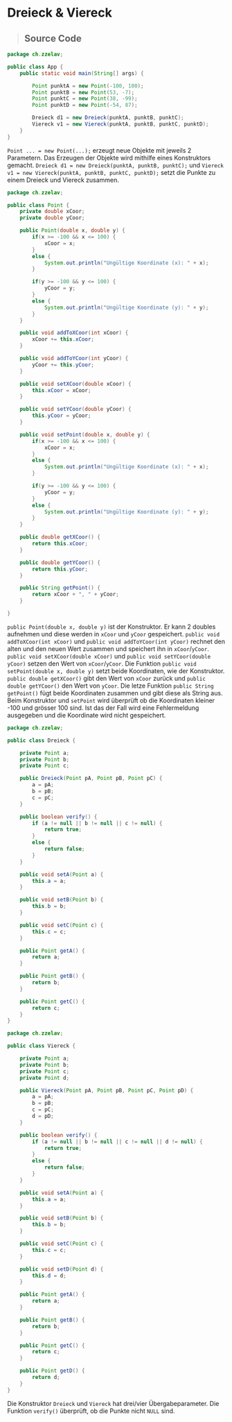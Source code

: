 # Dreieck & Viereck

> ## Source Code

```java
package ch.zzelav;

public class App {
    public static void main(String[] args) {

        Point punktA = new Point(-100, 100);
        Point punktB = new Point(53, -7);
        Point punktC = new Point(38, -99);
        Point punktD = new Point(-54, 87);

        Dreieck d1 = new Dreieck(punktA, punktB, punktC);
        Viereck v1 = new Viereck(punktA, punktB, punktC, punktD);
    }
}
```

`Point ... = new Point(...);` erzeugt neue Objekte mit jeweils 2 Parametern. Das Erzeugen der Objekte wird mithilfe eines Konstruktors gemacht. `Dreieck d1 = new Dreieck(punktA, punktB, punktC);` und `Viereck v1 = new Viereck(punktA, punktB, punktC, punktD);` setzt die Punkte zu einem Dreieck und Viereck zusammen.

```java
package ch.zzelav;

public class Point {
    private double xCoor;
    private double yCoor;

    public Point(double x, double y) {
        if(x >= -100 && x <= 100) {
            xCoor = x;
        }
        else {
            System.out.println("Ungültige Koordinate (x): " + x);
        }

        if(y >= -100 && y <= 100) {
            yCoor = y;
        }
        else {
            System.out.println("Ungültige Koordinate (y): " + y);
        }
    }

    public void addToXCoor(int xCoor) {
        xCoor += this.xCoor;
    }

    public void addToYCoor(int yCoor) {
        yCoor += this.yCoor;
    }

    public void setXCoor(double xCoor) {
        this.xCoor = xCoor;
    }

    public void setYCoor(double yCoor) {
        this.yCoor = yCoor;
    }

    public void setPoint(double x, double y) {
        if(x >= -100 && x <= 100) {
            xCoor = x;
        }
        else {
            System.out.println("Ungültige Koordinate (x): " + x);
        }

        if(y >= -100 && y <= 100) {
            yCoor = y;
        }
        else {
            System.out.println("Ungültige Koordinate (y): " + y);
        }
    }

    public double getXCoor() {
        return this.xCoor;
    }

    public double getYCoor() {
        return this.yCoor;
    }

    public String getPoint() {
        return xCoor + ", " + yCoor;
    }

}
```

`public Point(double x, double y)` ist der Konstruktor. Er kann 2 doubles aufnehmen und diese werden in `xCoor` und `yCoor` gespeichert. `public void addToXCoor(int xCoor)` und `public void addToYCoor(int yCoor)` rechnet den alten und den neuen Wert zusammen und speichert ihn in `xCoor`/`yCoor`. `public void setXCoor(double xCoor)` und `public void setYCoor(double yCoor)` setzen den Wert von `xCoor`/`yCoor`. Die Funktion `public void setPoint(double x, double y)` setzt beide Koordinaten, wie der Konstruktor. `public double getXCoor()` gibt den Wert von `xCoor` zurück und `public double getYCoor()` den Wert von `yCoor`. Die letze Funktion `public String getPoint()` fügt beide Koordinaten zusammen und gibt diese als String aus. Beim Konstruktor und `setPoint` wird überprüft ob die Koordinaten kleiner -100 und grösser 100 sind. Ist das der Fall wird eine Fehlermeldung ausgegeben und die Koordinate wird nicht gespeichert.

```java
package ch.zzelav;

public class Dreieck {

    private Point a;
    private Point b;
    private Point c;

    public Dreieck(Point pA, Point pB, Point pC) {
        a = pA;
        b = pB;
        c = pC;
    }

    public boolean verify() {
        if (a != null || b != null || c != null) {
            return true;
        }
        else {
            return false;
        }
    }

    public void setA(Point a) {
        this.a = a;
    }

    public void setB(Point b) {
        this.b = b;
    }

    public void setC(Point c) {
        this.c = c;
    }

    public Point getA() {
        return a;
    }

    public Point getB() {
        return b;
    }

    public Point getC() {
        return c;
    }
}
```

```java
package ch.zzelav;

public class Viereck {

    private Point a;
    private Point b;
    private Point c;
    private Point d;

    public Viereck(Point pA, Point pB, Point pC, Point pD) {
        a = pA;
        b = pB;
        c = pC;
        d = pD;
    }

    public boolean verify() {
        if (a != null || b != null || c != null || d != null) {
            return true;
        }
        else {
            return false;
        }
    }

    public void setA(Point a) {
        this.a = a;
    }

    public void setB(Point b) {
        this.b = b;
    }

    public void setC(Point c) {
        this.c = c;
    }

    public void setD(Point d) {
        this.d = d;
    }

    public Point getA() {
        return a;
    }

    public Point getB() {
        return b;
    }

    public Point getC() {
        return c;
    }

    public Point getD() {
        return d;
    }
}
```

Die Konstruktor `Dreieck` und `Viereck` hat drei/vier Übergabeparameter. Die Funktion `verify()` überprüft, ob die Punkte nicht `NULL` sind.
